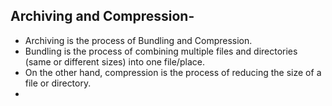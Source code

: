## Archiving and Compression-
- Archiving is the process of Bundling and Compression.
- Bundling is the process of combining multiple files and directories (same or different sizes) into one file/place.
- On the other hand, compression is the process of reducing the size of a file or directory.
- 

